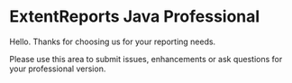 # ExtentReports Java Professional

Hello.  Thanks for choosing us for your reporting needs.  

Please use this area to submit issues, enhancements or ask questions for your professional version.
